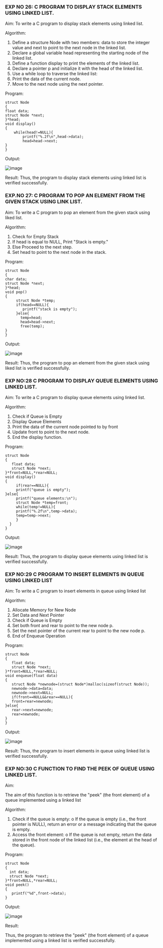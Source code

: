 

### EXP NO 26: C PROGRAM TO DISPLAY STACK ELEMENTS USING LINKED LIST.

Aim:
To write a C program to display stack elements using linked list.

Algorithm:
1.	Define a structure Node with two members: data to store the integer value and next to point to the next node in the linked list.
2.	Declare a global variable head representing the starting node of the linked list.
3.	Define a function display to print the elements of the linked list.
4.	Declare a pointer p and initialize it with the head of the linked list.
5.	Use a while loop to traverse the linked list:
6.	Print the data of the current node.
7.	Move to the next node using the next pointer.
 
Program:
```
struct Node
{
float data;
struct Node *next;
}*head;
void display()
{
    while(head!=NULL){
        printf("%.2f\n",head->data);
        head=head->next;
}
}
```

Output:


![image](https://github.com/user-attachments/assets/76bdc7fe-e7d3-4b8c-a6d7-d513b66f02c9)



Result:
Thus, the program to display stack elements using linked list is verified successfully. 



### EXP.NO 27: C PROGRAM TO POP AN ELEMENT FROM THE GIVEN STACK USING LINK LIST.

Aim:
To write a C program to pop an element from the given stack using liked list.

Algorithm:
1.	Check for Empty Stack
2.	If head is equal to NULL, Print "Stack is empty."
3.	Else Proceed to the next step.
4.	Set head to point to the next node in the stack.
 
Program:
```
struct Node
{
char data;
struct Node *next;
}*head;
void pop()
{
     struct Node *temp;
     if(head==NULL){
        printf("stack is empty");
     }else{
       temp=head;
       head=head->next;
       free(temp);
}
}
```

Output:


![image](https://github.com/user-attachments/assets/3979a7cf-6c68-45da-8ed2-be169f82ba5e)




Result:
Thus, the program to pop an element from the given stack using liked list is verified successfully.

 
### EXP NO:28 C PROGRAM TO DISPLAY QUEUE ELEMENTS USING LINKED LIST.

Aim:
To write a C program to display queue elements using linked list.

Algorithm:
1.	Check if Queue is Empty
2.	Display Queue Elements
3.	Print the data of the current node pointed to by front
4.	Update front to point to the next node.
5.	End the display function.
 
Program:
```
struct Node
{
   float data;
   struct Node *next;
}*front=NULL,*rear=NULL;
void display()
{
     if(rear==NULL){
     printf("queue is empty");
}else{
     printf("queue elements:\n");
     struct Node *temp=front;
     while(temp!=NULL){
     printf("%.2f\n",temp->data);
     temp=temp->next;
     }
  }
}
```
Output:

![image](https://github.com/user-attachments/assets/06149132-8783-43c5-8d2f-023a4716e243)


Result:
Thus, the program to display queue elements using linked list is verified successfully.


 
### EXP NO:29 C PROGRAM TO INSERT ELEMENTS IN QUEUE USING LINKED LIST

Aim:
To write a C program to insert elements in queue using linked list

Algorithm:
1.	Allocate Memory for New Node
2.	Set Data and Next Pointer
3.	Check if Queue is Empty
4.	Set both front and rear to point to the new node p.
5.	Set the next pointer of the current rear to point to the new node p.
6.	End of Enqueue Operation
 
Program:
```
struct Node
{
   float data;
   struct Node *next;
}*front=NULL,*rear=NULL;
void enqueue(float data)
{
   struct Node *newnode=(struct Node*)malloc(sizeof(struct Node));
   newnode->data=data;
   newnode->next=NULL;
   if(front==NULL&&rear==NULL){
   front=rear=newnode;
}else{
   rear->next=newnode;
   rear=newnode;
}
}
```
Output:


![image](https://github.com/user-attachments/assets/d3d6499f-fbb8-4252-901f-72752e834b79)


Result:
Thus, the program to insert elements in queue using linked list is verified successfully.



### EXP NO:30 C FUNCTION TO FIND THE PEEK OF QUEUE USING LINKED LIST.


Aim:

The aim of this function is to retrieve the "peek" (the front element) of a queue implemented using a linked list

Algorithm:

1.	Check if the queue is empty:
o	If the queue is empty (i.e., the front pointer is NULL), return an error or a message indicating that the queue is empty.
2.	Access the front element:
o	If the queue is not empty, return the data stored in the front node of the linked list (i.e., the element at the head of the queue).

Program:
```
struct Node
{
  int data;
  struct Node *next;
}*front=NULL,*rear=NULL;
void peek()
{
   printf("%d",front->data);
}
```
Output:


![image](https://github.com/user-attachments/assets/f0dbe30a-d8bc-4cfb-9892-82e1a4b297cb)




Result:

Thus, the program to retrieve the "peek" (the front element) of a queue implemented using a linked list is verified successfully.


